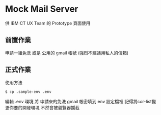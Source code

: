 # Mock Mail Server

供 IBM CT UX Team 的 Prototype 頁面使用

## 前置作業
申請一組免洗 或是 公用的 gmail 帳號
(強烈不建議用私人的信箱)

## 正式作業

使用方法
```bash
$ cp .sample-env .env
```

編輯 .env 環境
將 申請來的免洗 gmail 帳密填到 env 設定檔裡
記得將cor-list變更你要的開發環境
不然會被瀏覽器攔截
